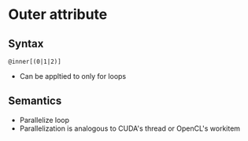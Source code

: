 # Outer attribute

## Syntax
```
@inner[(0|1|2)]
```

- Can be appltied to only for loops

## Semantics
- Parallelize loop
- Parallelization is analogous to CUDA's thread or OpenCL's workitem
